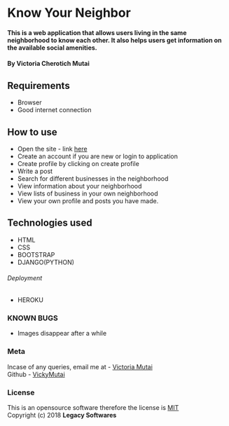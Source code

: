# Know Your Neighbor
#### This is a web application that allows users living in the same neighborhood to know each other. It also helps users get information on the available social amenities.

#### By ****Victoria Cherotich Mutai****

## Requirements
* Browser
* Good internet connection


## How to use
* Open the site - link [here](https://hood-watch.herokuapp.com)
* Create an account if you are new or login to application
* Create profile by clicking on create profile
* Write a post
* Search for different businesses in the neighborhood
* View information about your neighborhood
* View lists of business in your own neighborhood
* View your own profile and posts you have made.


## Technologies used
* HTML
* CSS
* BOOTSTRAP
* DJANGO(PYTHON)
###### Deployment
* HEROKU

### KNOWN BUGS
- Images disappear after a while


### Meta
Incase of any queries, email me at - [Victoria Mutai](mailto:vicky.mutai96@gmail.com)
<br>
Github - [VickyMutai](https://github.com/VickyMutai)

### License
This is an opensource software therefore the license is [MIT](https://choosealicense.com/licenses/mit/)
<br>
Copyright (c) 2018 **Legacy Softwares**